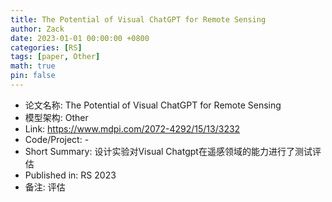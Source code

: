 ```yaml
---
title: The Potential of Visual ChatGPT for Remote Sensing
author: Zack
date: 2023-01-01 00:00:00 +0800
categories: [RS]
tags: [paper, Other]
math: true
pin: false
---
```

- 论文名称: The Potential of Visual ChatGPT for Remote Sensing
- 模型架构: Other
- Link: https://www.mdpi.com/2072-4292/15/13/3232
- Code/Project: -
- Short Summary: 设计实验对Visual Chatgpt在遥感领域的能力进行了测试评估
- Published in: RS 2023
- 备注: 评估
